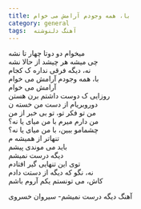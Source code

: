 ```yaml
---
title: با، همه وجودم آرامش می خوام
category: general
tags:  آهنگ دلنوشته
---
```


میخوام دو دوتا چهار تا نشه<br />
چی میشه هر چیشد از حالا نشه<br />
نه، دیگه فرقی نداره ک کجام<br />
با، همه وجودم آرامش می خوام<br />
آرامش می خوام<br />
روزایی ک دوست داشتم برن هستن<br />
دوروبریام از دست من خسته ن<br />
من تو فکر تو، تو بی خبر از من<br />
من دارم میرم با من میای یا نه؟<br />
چشمامو ببین، با من میای یا نه؟<br />
تنهاتر از همیشه م <br />
باید می موندی پیشم<br />
دیگه درست نمیشم<br />
توی این تنهایی گیر افتادم<br />
نه، نگو که دیگه از دستت دادم<br />
کاش، می تونستم یکم آروم باشم<br />





آهنگ دیگه درست نمیشم- سیروان خسروی

